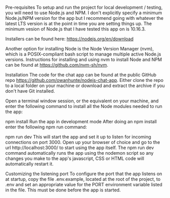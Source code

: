 Pre-requisites
To setup and run the project for local development / testing, you will need to use Node.js and NPM. I don't explicitly specify a minimum Node.js/NPM version for the app but I recommend going with whatever the latest LTS version is at the point in time you are setting things up. The minimum vesion of Node.js that I have tested this app on is 10.16.3.

Installers can be found here: https://nodejs.org/en/download

Another option for installing Node is the Node Version Manager (nvm), which is a POSIX-compliant bash script to manage multiple active Node.js versions. Instructions for installing and using nvm to install Node and NPM can be found at https://github.com/nvm-sh/nvm.

Installation
The code for the chat app can be found at the public GitHub repo https://github.com/owanhunte/nodejs-chat-app. Either clone the repo to a local folder on your machine or download and extract the archive if you don't have Git installed.

Open a terminal window session, or the equivalent on your machine, and enter the following command to install all the Node modules needed to run the app:

npm install
Run the app in development mode
After doing an npm install enter the following npm run command:

npm run dev
This will start the app and set it up to listen for incoming connections on port 3000. Open up your browser of choice and go to the url http://localhost:3000/ to start using the app itself. The npm run dev command automatically runs the app using the nodemon script so any changes you make to the app's javascript, CSS or HTML code will automatically restart it.

Customizing the listening port
To configure the port that the app listens on at startup, copy the file .env.example, located at the root of the project, to .env and set an appropriate value for the PORT environment variable listed in the file. This must be done before the app is started.
